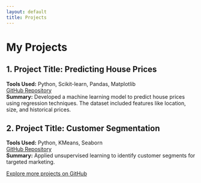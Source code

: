 ```yaml
---
layout: default
title: Projects
---
```


# My Projects

## 1. Project Title: Predicting House Prices
**Tools Used:** Python, Scikit-learn, Pandas, Matplotlib  
[GitHub Repository](https://github.com/dianacmayorgar/project1)  
**Summary:** Developed a machine learning model to predict house prices using regression techniques. The dataset included features like location, size, and historical prices.

## 2. Project Title: Customer Segmentation
**Tools Used:** Python, KMeans, Seaborn  
[GitHub Repository](https://github.com/dianacmayorgar/project2)  
**Summary:** Applied unsupervised learning to identify customer segments for targeted marketing.

[Explore more projects on GitHub](https://github.com/dianacmayorgar)
